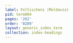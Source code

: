 ```yaml
---
label: Foltischeni (Moldavia)
pid: term804
pages: '262'
order: '0289'
layout: generic_index_term
collection: index-headings
---
```

